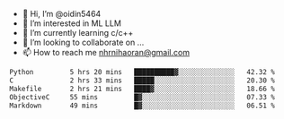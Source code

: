 - 👋 Hi, I’m @oidin5464
- 👀 I’m interested in ML LLM
- 🌱 I’m currently learning c/c++
- 💞️ I’m looking to collaborate on ...
- 📫 How to reach me nhrnihaoran@gmail.com

<!--START_SECTION:waka-->

```txt
Python         5 hrs 20 mins   ██████████▓░░░░░░░░░░░░░░   42.32 %
C              2 hrs 33 mins   █████░░░░░░░░░░░░░░░░░░░░   20.30 %
Makefile       2 hrs 21 mins   ████▓░░░░░░░░░░░░░░░░░░░░   18.66 %
ObjectiveC     55 mins         █▓░░░░░░░░░░░░░░░░░░░░░░░   07.33 %
Markdown       49 mins         █▓░░░░░░░░░░░░░░░░░░░░░░░   06.51 %
```

<!--END_SECTION:waka-->

<!---
oidin5464/oidin5464 is a ✨ special ✨ repository because its `README.md` (this file) appears on your GitHub profile.
You can click the Preview link to take a look at your changes.
--->
